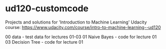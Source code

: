 # ud120-customcode
Projects and solutions for 'Introduction to Machine Learning' Udacity course: https://www.udacity.com/course/intro-to-machine-learning--ud120

00 data - test data for lectures 01-03
01 Naive Bayes - code for lecture 01
03 Decision Tree - code for lecture 01
